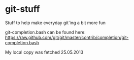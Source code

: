 git-stuff
=========

Stuff to help make everyday git'ing a bit more fun

git-completion.bash can be found here:
https://raw.github.com/git/git/master/contrib/completion/git-completion.bash

My local copy was fetched 25.05.2013
